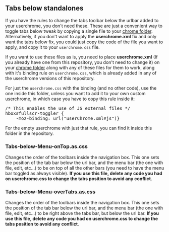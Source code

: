 <h2>Tabs below standalones</h2>
<p>If you have the rules to change the tabs toolbar below the urlbar added to your userchrome, you don't need these. These are just a convenient way to toggle tabs below tweak by copying a single file to your <a href="https://github.com/Izheil/Quantum-Nox-Firefox-Dark-Full-Theme/tree/master/Multirow%20and%20other%20functions#the-chrome-folder">chrome folder</a>. Alternatively, if you don't want to apply the <b>userchrome.xml</b> fix and only want the tabs below fix, you could just copy the code of the file you want to apply, and copy it to your <code>userchrome.css</code> file.</p>

<p>If you want to use these files as is, you need to place <b>userchrome.xml</b> (If you already have one from this repository, you don't need to change it) on your <a href="https://github.com/Izheil/Quantum-Nox-Firefox-Dark-Full-Theme/tree/master/Multirow%20and%20other%20functions#the-chrome-folder">chrome folder</a> along with any of these files for them to work, along with it's binding rule on <code>userchrome.css</code>, which is already added in any of the userchrome versions of this repository.</p>
<p>For just the <code>userchrome.css</code> with the binding (and no other code), use the one inside this folder, unless you want to add it to your own custom userchrome, in which case you have to copy this rule inside it:</p>

<pre>
/* This enables the use of JS external files */
hbox#fullscr-toggler {
    -moz-binding: url("userChrome.xml#js")}
</pre>

<p>For the empty userchrome with just that rule, you can find it inside this folder in the repository.</p>

<h3>Tabs-below-Menu-onTop.as.css</h3>
<p>Changes the order of the toolbars inside the navigation box. This one sets the position of the tab bar below the url bar, and the menu bar (the one with file, edit, etc...) to be on top of all the other bars (you need to have the menu bar toggled as always visible). <b>If you use this file, delete any code you had on userchrome.css to change the tabs position to avoid any conflict</b>.</p>

<h3>Tabs-below-Menu-overTabs.as.css</h3>
<p>Changes the order of the toolbars inside the navigation box. This one sets the position of the tab bar below the url bar, and the menu bar (the one with file, edit, etc...) to be right above the tabs bar, but below the url bar. <b>If you use this file, delete any code you had on userchrome.css to change the tabs position to avoid any conflict</b>.</p>